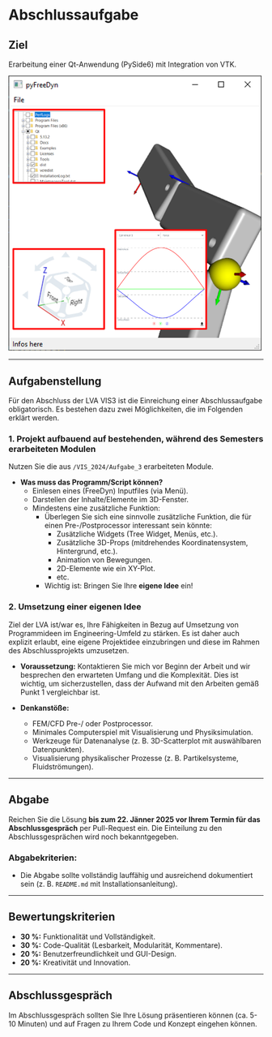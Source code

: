 # **Abschlussaufgabe**

## **Ziel**
Erarbeitung einer Qt-Anwendung (PySide6) mit Integration von VTK.

<img src="Beispiel.png" alt="Beispielanwendung" width="500" />

---

## **Aufgabenstellung**
Für den Abschluss der LVA VIS3 ist die Einreichung einer Abschlussaufgabe obligatorisch. Es bestehen dazu zwei Möglichkeiten, die im Folgenden erklärt werden.

### **1. Projekt aufbauend auf bestehenden, während des Semesters erarbeiteten Modulen**
Nutzen Sie die aus `/VIS_2024/Aufgabe_3` erarbeiteten Module.

- **Was muss das Programm/Script können?**
  - Einlesen eines (FreeDyn) Inputfiles (via Menü).
  - Darstellen der Inhalte/Elemente im 3D-Fenster.
  - Mindestens eine zusätzliche Funktion:
    - Überlegen Sie sich eine sinnvolle zusätzliche Funktion, die für einen Pre-/Postprocessor interessant sein könnte:
      - Zusätzliche Widgets (Tree Widget, Menüs, etc.).
      - Zusätzliche 3D-Props (mitdrehendes Koordinatensystem, Hintergrund, etc.).
      - Animation von Bewegungen.
      - 2D-Elemente wie ein XY-Plot.
      - etc.
    - Wichtig ist: Bringen Sie Ihre **eigene Idee** ein!

### **2. Umsetzung einer eigenen Idee**
Ziel der LVA ist/war es, Ihre Fähigkeiten in Bezug auf Umsetzung von Programmideen im Engineering-Umfeld zu stärken. Es ist daher auch explizit erlaubt, eine eigene Projektidee einzubringen und diese im Rahmen des Abschlussprojekts umzusetzen.

- **Voraussetzung:**
  Kontaktieren Sie mich vor Beginn der Arbeit und wir besprechen den erwarteten Umfang und die Komplexität. Dies ist wichtig, um sicherzustellen, dass der Aufwand mit den Arbeiten gemäß Punkt 1 vergleichbar ist.

- **Denkanstöße:**
  - FEM/CFD Pre-/ oder Postprocessor.
  - Minimales Computerspiel mit Visualisierung und Physiksimulation.
  - Werkzeuge für Datenanalyse (z. B. 3D-Scatterplot mit auswählbaren Datenpunkten).
  - Visualisierung physikalischer Prozesse (z. B. Partikelsysteme, Fluidströmungen).

---

## **Abgabe**
Reichen Sie die Lösung **bis zum 22. Jänner 2025 vor Ihrem Termin für das Abschlussgespräch** per Pull-Request ein. Die Einteilung zu den Abschlussgesprächen wird noch bekanntgegeben.

### **Abgabekriterien:**
- Die Abgabe sollte vollständig lauffähig und ausreichend dokumentiert sein (z. B. `README.md` mit Installationsanleitung).

---

## **Bewertungskriterien**
- **30 %:** Funktionalität und Vollständigkeit.
- **30 %:** Code-Qualität (Lesbarkeit, Modularität, Kommentare).
- **20 %:** Benutzerfreundlichkeit und GUI-Design.
- **20 %:** Kreativität und Innovation.

---

## **Abschlussgespräch**
Im Abschlussgespräch sollten Sie Ihre Lösung präsentieren können (ca. 5-10 Minuten) und auf Fragen zu Ihrem Code und Konzept eingehen können.
